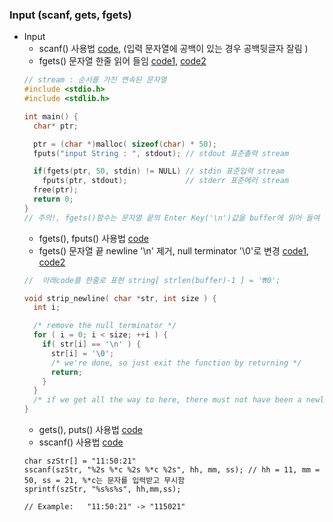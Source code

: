 ### Input (scanf, gets, fgets)
* Input
    * scanf() 사용법 [code](https://github.com/csbyun-data/C-Pro/blob/main/chap01/Input/Input_Scanf.c), (입력 문자열에 공백이 있는 경우 공백뒷글자 잘림 )
    * fgets() 문자열 한줄 읽어 들임 [code1](https://github.com/csbyun-data/C-Pro/blob/main/chap01/Input/Input_fgets.c), [code2](https://github.com/csbyun-data/C-Pro/blob/main/chap01/Input/Input_fgets4.c)
    ```c
    // stream : 순서를 가진 연속된 문자열
    #include <stdio.h>
    #include <stdlib.h>
  
    int main() {
      char* ptr;
  
      ptr = (char *)malloc( sizeof(char) * 50);
      fputs("input String : ", stdout); // stdout 표준촐력 stream 

      if(fgets(ptr, 50, stdin) != NULL) // stdin 표준입력 stream 
        fputs(ptr, stdout);            	// stderr 표준에러 stream
  	  free(ptr);
      return 0;
    }
    // 주의!, fgets()함수는 문자열 끝의 Enter Key('\n')값을 buffer에 읽어 들여 전달함
    ```
    * fgets(), fputs() 사용법 [code](https://github.com/csbyun-data/C-Pro/blob/main/chap01/Input/Input_fgets1.c)
    * fgets() 문자열 끝 newline '\n' 제거, null terminator '\0'로 변경 [code1](https://github.com/csbyun-data/C-Pro/blob/main/chap01/Input/Input_fgets2.c), [code2](https://github.com/csbyun-data/C-Pro/blob/main/chap01/Input/Input_fgets3.c)
    ```c
    //  아래code를 한줄로 표현 string[ strlen(buffer)-1 ] = '₩0';
    
    void strip_newline( char *str, int size ) {
      int i;
   
      /* remove the null terminator */
      for ( i = 0; i < size; ++i ) {
        if( str[i] == '\n' ) {
          str[i] = '\0';
          /* we're done, so just exit the function by returning */
          return;   
        }
      }
      /* if we get all the way to here, there must not have been a newline! */
    }
    ```
    * gets(), puts() 사용법 [code](https://github.com/csbyun-data/C-Pro/blob/main/chap01/Input/Input_gets1.c)
    * sscanf() 사용법 [code](https://github.com/csbyun-data/C-Pro/blob/main/chap01/Input/time_mac_conv.c)
    ```
    char szStr[] = "11:50:21"
    sscanf(szStr, "%2s %*c %2s %*c %2s", hh, mm, ss); // hh = 11, mm = 50, ss = 21, %*c는 문자를 입력받고 무시함
    sprintf(szStr, "%s%s%s", hh,mm,ss);
    
    // Example:   "11:50:21" -> "115021"
    ```
